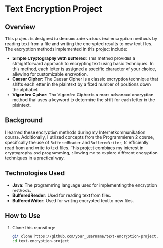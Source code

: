 # Text Encryption Project

## Overview

This project is designed to demonstrate various text encryption methods by reading text from a file and writing the encrypted results to new text files. The encryption methods implemented in this project include:

- **Simple Cryptography with Buffered**: This method provides a straightforward approach to encrypting text using basic techniques. In this method, each letter is assigned a specific character of your choice, allowing for customizable encryption.
- **Caesar Cipher**: The Caesar Cipher is a classic encryption technique that shifts each letter in the plaintext by a fixed number of positions down the alphabet.
- **Vigenère Cipher**: The Vigenère Cipher is a more advanced encryption method that uses a keyword to determine the shift for each letter in the plaintext.

## Background

I learned these encryption methods during my Internetkommunikation course. Additionally, I utilized concepts from the Programmieren 2 course, specifically the use of `BufferedReader` and `BufferedWriter`, to efficiently read from and write to text files. This project combines my interest in cryptography and programming, allowing me to explore different encryption techniques in a practical way.

## Technologies Used

- **Java**: The programming language used for implementing the encryption methods.
- **BufferedReader**: Used for reading text from files.
- **BufferedWriter**: Used for writing encrypted text to new files.

## How to Use

1. Clone this repository:
   ```bash
   git clone https://github.com/your_username/text-encryption-project.git
   cd text-encryption-project
